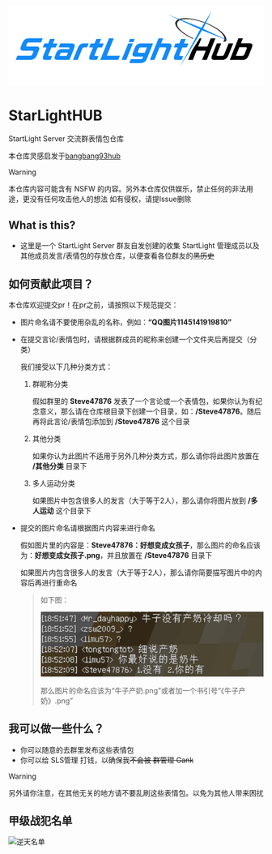 ![starlighthub](./.github/starlighthub.png)

# StarLightHUB

StartLight Server 交流群表情包仓库

本仓库灵感启发于[bangbang93hub](https://github.com/Mxmilu666/bangbang93HUB/tree/main?tab=readme-ov-file)

> [!WARNING]
>
> 本仓库内容可能含有 NSFW 的内容。另外本仓库仅供娱乐，禁止任何的非法用途，更没有任何攻击他人的想法
> 如有侵权，请提Issue删除

## What is this?

- 这里是一个 StartLight Server 群友自发创建的收集 StartLight 管理成员以及其他成员发言/表情包的存放仓库，以便查看各位群友的~~黑历史~~

## 如何贡献此项目？

本仓库欢迎提交pr！在pr之前，请按照以下规范提交：

- 图片命名请不要使用杂乱的名称，例如：**“QQ图片1145141919810”**

- 在提交言论/表情包时，请根据群成员的昵称来创建一个文件夹后再提交（分类）

  我们接受以下几种分类方式：

  1. 群昵称分类

     假如群里的 **Steve47876** 发表了一个言论或一个表情包，如果你认为有纪念意义，那么请在仓库根目录下创建一个目录，如：**/Steve47876**。随后再将此言论/表情包添加到 **/Steve47876** 这个目录

  2. 其他分类

     如果你认为此图片不适用于另外几种分类方式，那么请你将此图片放置在 **/其他分类** 目录下

  3. 多人运动分类

     如果图片中包含很多人的发言（大于等于2人），那么请你将图片放到 **/多人运动** 这个目录下

- 提交的图片命名请根据图片内容来进行命名

  假如图片里的内容是：**Steve47876：好想变成女孩子**，那么图片的命名应该为：**好想变成女孩子.png**，并且放置在 **/Steve47876** 目录下
  
  如果图片内包含很多人的发言（大于等于2人），那么请你简要描写图片中的内容后再进行重命名
  
  > 如下图：
  > 
  > ![《牛子产奶》](./多人运动/《牛子产奶》.png)
  > 
  > 那么图片的命名应该为“牛子产奶.png”或者加一个书引号“《牛子产奶》.png”

## 我可以做一些什么？

- 你可以随意的去群里发布这些表情包
- 你可以给 SLS管理 打钱，以确保我~~不会被 群管理 Gank~~

> [!WARNING]
>
> 另外请你注意，在其他无关的地方请不要乱刷这些表情包。以免为其他人带来困扰

## 甲级战犯名单
![逆天名单](https://contrib.rocks/image?repo=huangsam04/StarLightHUB)
